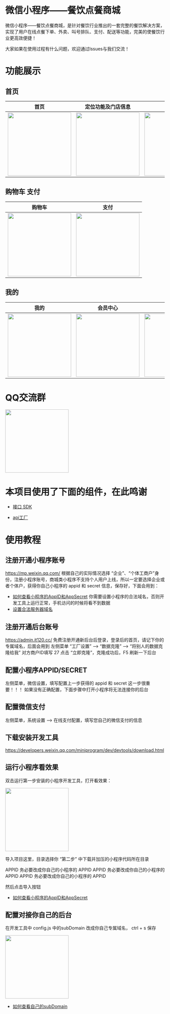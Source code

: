 # 微信小程序——餐饮点餐商城

微信小程序——餐饮点餐商城，是针对餐饮行业推出的一套完整的餐饮解决方案，实现了用户在线点餐下单、外卖、叫号排队、支付、配送等功能，完美的使餐饮行业更高效便捷！

大家如果在使用过程有什么问题，欢迎通过lssues与我们交流！

# 功能展示
## 首页
| 首页 | 定位功能及门店信息 | 下单 | 拼单 |
| :------: | :------: | :------: | :------: |
| <img src="https://dcdn.it120.cc/2020/07/27/36ed1118-9f8f-4e7e-bb00-ed85586b038a.png" width="200px">|<img src="https://dcdn.it120.cc/2020/07/27/bc0fe85c-e6ba-4fa7-9c7d-26e47c087b88.png" width="200px">|<img src="https://dcdn.it120.cc/2020/07/27/bdfc8ac3-7917-42f1-98f8-dd2b6bf032b6.png" width="200px">|<img src="https://dcdn.it120.cc/2020/07/27/0bebe027-4fe7-406b-8be0-4cad2c8825e8.png" width="200px">

## 购物车 支付
| 购物车 | 支付 | 
| :------: | :------: | 
|<img src="https://dcdn.it120.cc/2020/07/27/1acad133-9b1e-4985-b4d8-9f2aa3d486b9.png" width="200px">|<img src="https://dcdn.it120.cc/2020/07/27/bf879a32-cb31-44de-b5e0-58b2b874aae9.png" width="200px">



## 我的
| 我的 | 会员中心 | 优惠买单 | 收货地址 |
| :------: | :------: | :------: | :------: |
| <img src="https://dcdn.it120.cc/2020/07/27/763290c1-8475-47f9-a991-4510d4f6301a.png" width="200px">| <img src="https://dcdn.it120.cc/2020/07/27/0f9c857f-174a-4dec-a5b4-fec5e4e71eb9.png" width="200px">|<img src="https://dcdn.it120.cc/2020/07/27/fa908388-4669-4587-bca7-e8cf89c86e16.png" width="200px">|<img src="https://dcdn.it120.cc/2020/07/27/99b6ec38-a4d2-4fc8-8b44-596920497115.png" width="200px">


# QQ交流群

<img src="https://dcdn.it120.cc/2020/07/27/e3d09fd2-ace0-4cf4-9d71-e0454591ff54.png " width="200px">

# 本项目使用了下面的组件，在此鸣谢

- [接口 SDK](https://github.com/gooking/apifm-wxapi)

- [api工厂](https://admin.it120.cc)

# 使用教程
## 注册开通小程序账号
https://mp.weixin.qq.com/
根据自己的实际情况选择 “企业”、“个体工商户”身份，注册小程序账号，商城类小程序不支持个人用户上线，所以一定要选择企业或者个体户，获得你自己小程序的 appid 和 secret 信息，保存好，下面会用到：
- [如何查看小程序的AppID和AppSecret](https://jingyan.baidu.com/article/642c9d340305e3644a46f795.html)
你需要设置小程序的合法域名，否则开发工具上运行正常，手机访问的时候将看不到数据
- [设置合法服务器域名](https://www.it120.cc/help/tvpou9.html)
## 注册开通后台账号
https://admin.it120.cc/
免费注册开通新后台后登录，登录后的首页，请记下你的专属域名，后面会用到
左侧菜单 “工厂设置” --> “数据克隆” --> “将别人的数据克隆给我”
对方商户ID填写 27
点击 “立即克隆”，克隆成功后，F5 刷新一下后台
## 配置小程序APPID/SECRET
左侧菜单，微信设置，填写配置上一步获得的 appid 和 secret
这一步很重要！！！
如果没有正确配置，下面步骤中打开小程序将无法连接你的后台
## 配置微信支付
左侧菜单，系统设置 -->  在线支付配置，填写您自己的微信支付的信息
## 下载安装开发工具
https://developers.weixin.qq.com/miniprogram/dev/devtools/download.html
## 运行小程序看效果
双击运行第一步安装的小程序开发工具，打开看效果：

<img src="https://dcdn.it120.cc/yuque/0/2019/png/572726/1575349127431-00ff2059-dd5e-4e4b-99a7-e1d605db02c7.png?x-oss-process=image%2Fresize%2Cw_1500 " width="200px">

导入项目这里，目录选择你 “第二步” 中下载并加压的小程序代码所在目录

APPID 务必要改成你自己的小程序的 APPID
APPID 务必要改成你自己的小程序的 APPID
APPID 务必要改成你自己的小程序的 APPID

然后点击导入按钮

- [如何查看小程序的AppID和AppSecret](https://jingyan.baidu.com/article/642c9d340305e3644a46f795.html)

## 配置对接你自己的后台
在开发工具中 config.js 中的subDomain 改成你自己专属域名， ctrl + s 保存

<img src="https://dcdn.it120.cc/yuque/0/2020/png/572726/1581236703094-ce5c7f32-c60d-4e1b-bacb-21439e1d2721.png?x-oss-process=image%2Fresize%2Cw_1500 " width="200px">

- [如何查看自己的subDomain](https://www.it120.cc/help/qr6l4m.html)







